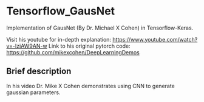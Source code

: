 # Tensorflow_GausNet
Implementation of GausNet (By Dr. Michael X Cohen) in Tensorflow-Keras.

Visit his youtube for in-depth explanation: https://www.youtube.com/watch?v=-IziAW9AN-w
Link to his original pytorch code: https://github.com/mikexcohen/DeepLearningDemos

## Brief description

In his video Dr. Mike X Cohen demonstrates using CNN to generate gaussian parameters. 
